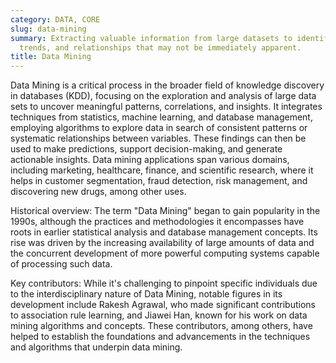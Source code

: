 ```yaml
---
category: DATA, CORE
slug: data-mining
summary: Extracting valuable information from large datasets to identify patterns,
  trends, and relationships that may not be immediately apparent.
title: Data Mining
---
```


Data Mining is a critical process in the broader field of knowledge discovery in databases (KDD), focusing on the exploration and analysis of large data sets to uncover meaningful patterns, correlations, and insights. It integrates techniques from statistics, machine learning, and database management, employing algorithms to explore data in search of consistent patterns or systematic relationships between variables. These findings can then be used to make predictions, support decision-making, and generate actionable insights. Data mining applications span various domains, including marketing, healthcare, finance, and scientific research, where it helps in customer segmentation, fraud detection, risk management, and discovering new drugs, among other uses.

Historical overview: The term "Data Mining" began to gain popularity in the 1990s, although the practices and methodologies it encompasses have roots in earlier statistical analysis and database management concepts. Its rise was driven by the increasing availability of large amounts of data and the concurrent development of more powerful computing systems capable of processing such data.

Key contributors: While it's challenging to pinpoint specific individuals due to the interdisciplinary nature of Data Mining, notable figures in its development include Rakesh Agrawal, who made significant contributions to association rule learning, and Jiawei Han, known for his work on data mining algorithms and concepts. These contributors, among others, have helped to establish the foundations and advancements in the techniques and algorithms that underpin data mining.